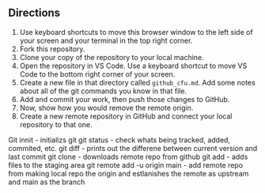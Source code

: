 ## Directions

1. Use keyboard shortcuts to move this browser window to the left side of your screen and your terminal in the top right corner.
1. Fork this repository.
1. Clone your copy of the repository to your local machine.
1. Open the repository in VS Code. Use a keyboard shortcut to move VS Code to the bottom right corner of your screen.
1. Create a new file in that directory called `github_cfu.md`. Add some notes about all of the git commands you know in that file. 
1. Add and commit your work, then push those changes to GitHub.
1. Now, show how you would remove the remote origin.
1. Create a new remote repository in GitHub and connect your local repository to that one.


Git innit - initializs git
git status - check whats being tracked, added, commited, etc. 
git diff - prints out the differene between current version and last commit
git clone - downloads remote repo from github
git add - adds files to the staging area
git remote add -u origin main - add remote repo from making local repo the origin and estlanishes the remote as upstream and main as the branch

